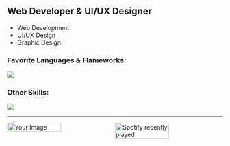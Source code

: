 ## Web Developer & UI/UX Designer
- Web Development
- UI/UX Design
- Graphic Design

### Favorite Languages & Flameworks:
![](https://skillicons.dev/icons?i=typescript,react,python,fastapi,rust)

### Other Skills:
![](https://skillicons.dev/icons?i=docker,figma,illustrator)

---

<div style="display: flex; justify-content: space-between;">
  <img src="https://www.canva.com/design/DAGS5AEVpx0/-AuDpRnsMCygMDnasL0JiQ/edit?utm_content=DAGS5AEVpx0&utm_campaign=designshare&utm_medium=link2&utm_source=sharebutton" alt="Your Image" width="50%" />
  <img src="https://spotify-recently-played-readme.vercel.app/api?user=21hjina3d6m43a6rsoba7vjqy&unique=true" alt="Spotify recently played" width="50%" />
</div>
